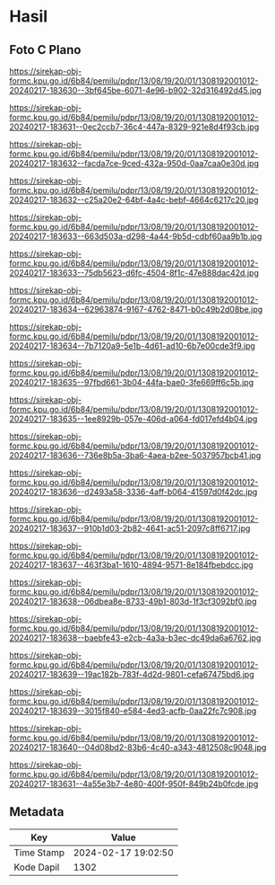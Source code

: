 # Hasil

## Foto C Plano

https://sirekap-obj-formc.kpu.go.id/6b84/pemilu/pdpr/13/08/19/20/01/1308192001012-20240217-183630--3bf645be-6071-4e96-b902-32d316492d45.jpg

https://sirekap-obj-formc.kpu.go.id/6b84/pemilu/pdpr/13/08/19/20/01/1308192001012-20240217-183631--0ec2ccb7-36c4-447a-8329-921e8d4f93cb.jpg

https://sirekap-obj-formc.kpu.go.id/6b84/pemilu/pdpr/13/08/19/20/01/1308192001012-20240217-183632--facda7ce-9ced-432a-950d-0aa7caa0e30d.jpg

https://sirekap-obj-formc.kpu.go.id/6b84/pemilu/pdpr/13/08/19/20/01/1308192001012-20240217-183632--c25a20e2-64bf-4a4c-bebf-4664c6217c20.jpg

https://sirekap-obj-formc.kpu.go.id/6b84/pemilu/pdpr/13/08/19/20/01/1308192001012-20240217-183633--663d503a-d298-4a44-9b5d-cdbf60aa9b1b.jpg

https://sirekap-obj-formc.kpu.go.id/6b84/pemilu/pdpr/13/08/19/20/01/1308192001012-20240217-183633--75db5623-d6fc-4504-8f1c-47e888dac42d.jpg

https://sirekap-obj-formc.kpu.go.id/6b84/pemilu/pdpr/13/08/19/20/01/1308192001012-20240217-183634--62963874-9167-4762-8471-b0c49b2d08be.jpg

https://sirekap-obj-formc.kpu.go.id/6b84/pemilu/pdpr/13/08/19/20/01/1308192001012-20240217-183634--7b7120a9-5e1b-4d61-ad10-6b7e00cde3f9.jpg

https://sirekap-obj-formc.kpu.go.id/6b84/pemilu/pdpr/13/08/19/20/01/1308192001012-20240217-183635--97fbd661-3b04-44fa-bae0-3fe669ff6c5b.jpg

https://sirekap-obj-formc.kpu.go.id/6b84/pemilu/pdpr/13/08/19/20/01/1308192001012-20240217-183635--1ee8929b-057e-406d-a064-fd017efd4b04.jpg

https://sirekap-obj-formc.kpu.go.id/6b84/pemilu/pdpr/13/08/19/20/01/1308192001012-20240217-183636--736e8b5a-3ba6-4aea-b2ee-5037957bcb41.jpg

https://sirekap-obj-formc.kpu.go.id/6b84/pemilu/pdpr/13/08/19/20/01/1308192001012-20240217-183636--d2493a58-3336-4aff-b064-41597d0f42dc.jpg

https://sirekap-obj-formc.kpu.go.id/6b84/pemilu/pdpr/13/08/19/20/01/1308192001012-20240217-183637--910b1d03-2b82-4641-ac51-2097c8ff6717.jpg

https://sirekap-obj-formc.kpu.go.id/6b84/pemilu/pdpr/13/08/19/20/01/1308192001012-20240217-183637--463f3ba1-1610-4894-9571-8e184fbebdcc.jpg

https://sirekap-obj-formc.kpu.go.id/6b84/pemilu/pdpr/13/08/19/20/01/1308192001012-20240217-183638--06dbea8e-8733-49b1-803d-1f3cf3092bf0.jpg

https://sirekap-obj-formc.kpu.go.id/6b84/pemilu/pdpr/13/08/19/20/01/1308192001012-20240217-183638--baebfe43-e2cb-4a3a-b3ec-dc49da6a6762.jpg

https://sirekap-obj-formc.kpu.go.id/6b84/pemilu/pdpr/13/08/19/20/01/1308192001012-20240217-183639--19ac182b-783f-4d2d-9801-cefa67475bd6.jpg

https://sirekap-obj-formc.kpu.go.id/6b84/pemilu/pdpr/13/08/19/20/01/1308192001012-20240217-183639--3015f840-e584-4ed3-acfb-0aa22fc7c908.jpg

https://sirekap-obj-formc.kpu.go.id/6b84/pemilu/pdpr/13/08/19/20/01/1308192001012-20240217-183640--04d08bd2-83b6-4c40-a343-4812508c9048.jpg

https://sirekap-obj-formc.kpu.go.id/6b84/pemilu/pdpr/13/08/19/20/01/1308192001012-20240217-183631--4a55e3b7-4e80-400f-950f-849b24b0fcde.jpg


## Metadata

| Key        | Value               |
| ---------- | ------------------- |
| Time Stamp | 2024-02-17 19:02:50 |
| Kode Dapil | 1302                |



